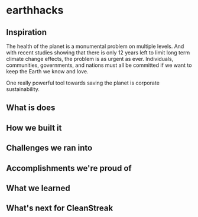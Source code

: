 # earthhacks

## Inspiration
The health of the planet is a monumental problem on multiple levels. And with recent studies showing that there is only 12 years left to limit long term climate change effects, the problem is as urgent as ever. Individuals, communities, governments, and nations must all be committed if we want to keep the Earth we know and love. 

One really powerful tool towards saving the planet is corporate sustainability. 

## What is does

## How we built it

## Challenges we ran into 

## Accomplishments we're proud of

## What we learned

## What's next for CleanStreak
